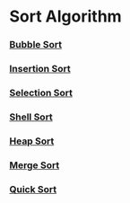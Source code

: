 # Sort Algorithm

### [Bubble Sort](https://zh.wikipedia.org/wiki/%E5%86%92%E6%B3%A1%E6%8E%92%E5%BA%8F)

### [Insertion Sort](https://zh.wikipedia.org/wiki/%E6%8F%92%E5%85%A5%E6%8E%92%E5%BA%8F)

### [Selection Sort](https://zh.wikipedia.org/wiki/%E9%80%89%E6%8B%A9%E6%8E%92%E5%BA%8F)

### [Shell Sort](https://zh.wikipedia.org/wiki/%E5%B8%8C%E5%B0%94%E6%8E%92%E5%BA%8F)

### [Heap Sort](https://zh.wikipedia.org/wiki/%E5%A0%86%E6%8E%92%E5%BA%8F)

### [Merge Sort](https://zh.wikipedia.org/wiki/%E5%BD%92%E5%B9%B6%E6%8E%92%E5%BA%8F)

### [Quick Sort](https://zh.wikipedia.org/wiki/%E5%BF%AB%E9%80%9F%E6%8E%92%E5%BA%8F)
